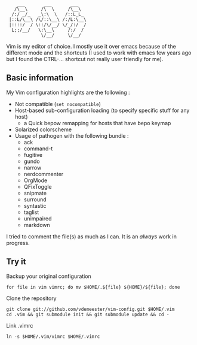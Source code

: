         ___       ___       ___   
       /\__\     /\  \     /\__\  
      /:/ _/_   _\:\  \   /::L_L_ 
     |::L/\__\ /\/::\__\ /:/L:\__\
     |::::/  / \::/\/__/ \/_/:/  /
      L;;/__/   \:\__\     /:/  / 
                 \/__/     \/__/  


Vim is my editor of choice. I mostly use it over emacs because of the different
mode and the shortcuts (I used to work with emacs few years ago but I found the
CTRL-… shortcut not really user friendly for me).

## Basic information

My Vim configuration highlights are the following :

* Not compatible (`set nocompatible`)
* Host-based sub-configuration loading (to specify specific stuff for any host)
  * a Quick bepow remapping for hosts that have bepo keymap
* Solarized colorscheme
* Usage of pathogen with the following bundle :
  * ack
  * command-t
  * fugitive
  * gundo
  * narrow
  * nerdcommenter
  * OrgMode
  * QFixToggle
  * snipmate
  * surround
  * syntastic
  * taglist
  * unimpaired
  * markdown

I tried to comment the file(s) as much as I can. It is an *always* work in 
progress.

## Try it

Backup your original configuration

    for file in vim vimrc; do mv $HOME/.${file} ${HOME}/${file}; done

Clone the repository

    git clone git://github.com/vdemeester/vim-config.git $HOME/.vim
    cd .vim && git submodule init && git submodule update && cd -

Link .vimrc

    ln -s $HOME/.vim/vimrc $HOME/.vimrc

